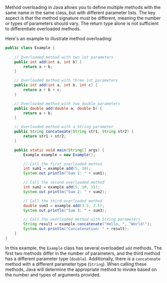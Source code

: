 Method overloading in Java allows you to define multiple methods with the same name in the same class, but with different parameter lists. The key aspect is that the method signature must be different, meaning the number or types of parameters should vary. The return type alone is not sufficient to differentiate overloaded methods.

Here's an example to illustrate method overloading:

```java
public class Example {
    
    // Overloaded method with two int parameters
    public int add(int a, int b) {
        return a + b;
    }

    // Overloaded method with three int parameters
    public int add(int a, int b, int c) {
        return a + b + c;
    }

    // Overloaded method with two double parameters
    public double add(double a, double b) {
        return a + b;
    }

    // Overloaded method with a String parameter
    public String concatenate(String str1, String str2) {
        return str1 + str2;
    }

    public static void main(String[] args) {
        Example example = new Example();

        // Call the first overloaded method
        int sum1 = example.add(5, 10);
        System.out.println("Sum 1: " + sum1);

        // Call the second overloaded method
        int sum2 = example.add(5, 10, 15);
        System.out.println("Sum 2: " + sum2);

        // Call the third overloaded method
        double sum3 = example.add(3.5, 2.5);
        System.out.println("Sum 3: " + sum3);

        // Call the overloaded method with String parameters
        String result = example.concatenate("Hello, ", "World!");
        System.out.println("Concatenation: " + result);
    }
}
```

In this example, the `Example` class has several overloaded `add` methods. The first two methods differ in the number of parameters, and the third method has a different parameter type (`double`). Additionally, there is a `concatenate` method with a different parameter type (`String`). When calling these methods, Java will determine the appropriate method to invoke based on the number and types of arguments provided.